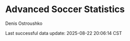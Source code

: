 # Advanced Soccer Statistics
Denis Ostroushko

<!-- gfm -->

Last successful data update: 2025-08-22 20:06:14 CST
